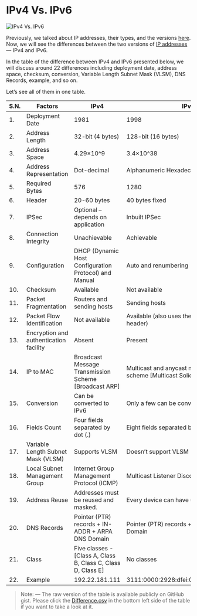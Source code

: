 # IPv4 Vs. IPv6

![IPv4 Vs. IPv6](https://miro.medium.com/max/720/1*1m03P3W8aXmDGmXVPhLH_w.webp)

Previously, we talked about IP addresses, their types, and the versions [here](https://github.com/pragyaasapkota/System-Design-Concepts/tree/master/Internet%20Protocol). Now, we will see the differences between the two versions of [IP addresses](https://github.com/pragyaasapkota/System-Design-Concepts/tree/master/Internet%20Protocol) — IPv4 and IPv6.

In the table of the difference between IPv4 and IPv6 presented below, we will discuss around 22 differences including deployment date, address space, checksum, conversion, Variable Length Subnet Mask (VLSM), DNS Records, example, and so on.

Let’s see all of them in one table.

| S.N. | Factors                                | IPv4                                                         | IPv6                                                                                |
| ---- | -------------------------------------- | ------------------------------------------------------------ | ----------------------------------------------------------------------------------- |
| 1.   | Deployment Date                        | 1981                                                         | 1998                                                                                |
| 2.   | Address Length                         | 32-bit (4 bytes)                                             | 128-bit (16 bytes)                                                                  |
| 3.   | Address Space                          | 4.29×10^9                                                    | 3.4×10^38                                                                           |
| 4.   | Address Representation                 | Dot-decimal                                                  | Alphanumeric Hexadecimal                                                            |
| 5.   | Required Bytes                         | 576                                                          | 1280                                                                                |
| 6.   | Header                                 | 20-60 bytes                                                  | 40 bytes fixed                                                                      |
| 7.   | IPSec                                  | Optional – depends on application                            | Inbuilt IPSec                                                                       |
| 8.   | Connection Integrity                   | Unachievable                                                 | Achievable                                                                          |
| 9.   | Configuration                          | DHCP (Dynamic Host Configuration Protocol) and Manual        | Auto and renumbering                                                                |
| 10.  | Checksum                               | Available                                                    | Not available                                                                       |
| 11.  | Packet Fragmentation                   | Routers and sending hosts                                    | Sending hosts                                                                       |
| 12.  | Packet Flow Identification             | Not available                                                | Available (also uses the flow label field in header)                                |
| 13.  | Encryption and authentication facility | Absent                                                       | Present                                                                             |
| 14.  | IP to MAC                              | Broadcast Message Transmission Scheme [Broadcast ARP]        | Multicast and anycast message transmission scheme [Multicast Solicitation Neighbor] |
| 15.  | Conversion                             | Can be converted to IPv6                                     | Only a few can be converted to IPv4                                                 |
| 16.  | Fields Count                           | Four fields separated by dot (.)                             | Eight fields separated by colon (:)                                                 |
| 17.  | Variable Length Subnet Mask (VLSM)     | Supports VLSM                                                | Doesn’t support VLSM                                                                |
| 18.  | Local Subnet Management Group          | Internet Group Management Protocol (ICMP)                    | Multicast Listener Discovery (MLD)                                                  |
| 19.  | Address Reuse                          | Addresses must be reused and masked.                         | Every device can have unique address.                                               |
| 20.  | DNS Records                            | Pointer (PTR) records + IN-ADDR + ARPA DNS Domain            | Pointer (PTR) records + IP6.ARPA DNS Domain                                         |
| 21.  | Class                                  | Five classes - [Class A, Class B, Class C, Class D, Class E] | No classes                                                                          |
| 22.  | Example                                | 192.22.181.111                                               | 3111:0000:2928:dfei:0057:0000:0000:fefb                                             |

> Note: — The raw version of the table is available publicly on GitHub gist. Please click the [Difference.csv](https://gist.github.com/pragyaasapkota/901308cb4c6de240a6827e973fe32532) in the bottom left side of the table if you want to take a look at it.
